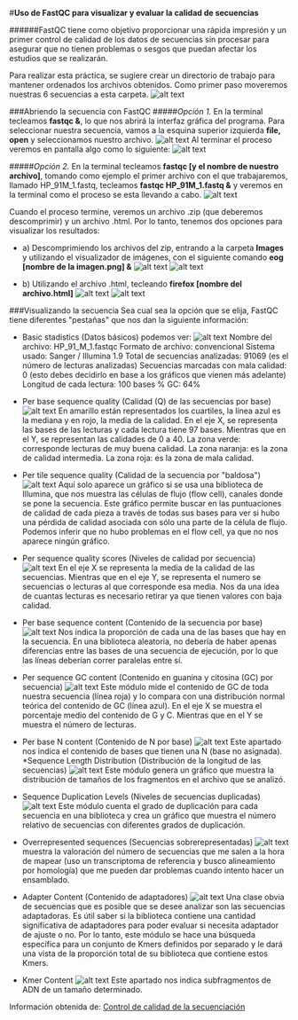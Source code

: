 #**Uso de FastQC para visualizar y evaluar la  calidad de secuencias**

######FastQC tiene como objetivo proporcionar una rápida impresión y un primer control de calidad de los datos de secuencias sin procesar para asegurar que no tienen problemas o sesgos que puedan afectar los estudios que se realizarán.

Para realizar esta práctica, se sugiere crear un directorio de trabajo para mantener ordenados los archivos obtenidos. Como primer paso moveremos nuestras 6 secuencias a esta carpeta.
![alt text](https://github.com/LizDG/Bioinformatica/blob/master/Fastqc/01-directorio.png)

###Abriendo la secuencia con FastQC
#####*Opción 1.*
En la terminal tecleamos **fastqc &**, lo que nos abrirá la interfaz gráfica del programa. Para seleccionar nuestra secuencia, vamos a la esquina superior izquierda  **file, open** y seleccionamos nuestro archivo.
![alt text](https://github.com/LizDG/Bioinformatica/blob/master/Fastqc/02-grafica.png)
Al terminar el proceso veremos en pantalla algo como lo siguiente:
![alt text](https://github.com/LizDG/Bioinformatica/blob/master/Fastqc/04-infor-secuencia.png)

#####*Opción 2.*
En la terminal tecleamos **fastqc [y el nombre de nuestro archivo]**, tomando como ejemplo el primer archivo con el que trabajaremos, llamado HP_91M_1.fastq, tecleamos **fastqc HP_91M_1.fastq &** y veremos en la terminal como el proceso se esta llevando a cabo.
![alt text](https://github.com/LizDG/Bioinformatica/blob/master/Fastqc/03-fastqc.png)

Cuando el proceso termine, veremos un archivo .zip (que deberemos descomprimir) y un archivo .html. Por lo tanto, tenemos dos opciones para visualizar los resultados:
* a) Descomprimiendo los archivos del zip, entrando a la carpeta **Images** y utilizando el visualizador de imágenes, con el siguiente comando **eog [nombre de la imagen.png] &**
![alt text](https://github.com/LizDG/Bioinformatica/blob/master/Fastqc/05-eog-use.png)
![alt text](https://github.com/LizDG/Bioinformatica/blob/master/Fastqc/06-eog-view.png)

* b) Utilizando el archivo .html, tecleando **firefox [nombre del archivo.html]**
![alt text](https://github.com/LizDG/Bioinformatica/blob/master/Fastqc/07-firefox.png)
![alt text](https://github.com/LizDG/Bioinformatica/blob/master/Fastqc/08-firefox2.png)

###Visualizando la secuencia
Sea cual sea la opción que se elija, FastQC tiene diferentes "pestañas" que nos dan la siguiente información:
* Basic stadistics (Datos básicos) podemos ver:
![alt text](https://github.com/LizDG/Bioinformatica/blob/master/Fastqc/08-firefox2.png)
Nombre del archivo: HP_91_M_1.fastqc
Formato de archivo: convencional
Sistema usado: Sanger / Illumina 1.9
Total de secuencias analizadas: 91069 (es el número de lecturas analizadas)
Secuencias marcadas con mala calidad: 0 (esto debes decidirlo en base a los gráficos que vienen más adelante)
Longitud de cada lectura: 100 bases
% GC: 64%

* Per base sequence quality (Calidad (Q) de las secuencias por base)
![alt text](https://github.com/LizDG/Bioinformatica/blob/master/Fastqc/09-per-base.png)
En amarillo están representados los cuartiles, la línea azul es la mediana y en rojo, la media de la calidad. En el eje X, se representa las bases de las lecturas y cada lectura tiene 97 bases. Mientras que en el Y, se representan las calidades de 0 a 40.
La zona verde: corresponde lecturas de muy buena calidad.
La zona naranja: es la zona de calidad intermedia.
La zona roja: es la zona de mala calidad.
* Per tile sequence quality (Calidad de la secuencia por "baldosa")
![alt text](https://github.com/LizDG/Bioinformatica/blob/master/Fastqc/10.png)
Aquí solo aparece un gráfico si se usa una biblioteca de Illumina, que nos muestra las células de flujo (flow cell), canales donde se pone la secuencia. Este gráfico permite buscar en las puntuaciones de calidad de cada pieza a través de todas sus bases para ver si hubo una pérdida de calidad asociada con sólo una parte de la célula de flujo.
Podemos inferir que no hubo problemas en el flow cell, ya que no nos aparece ningún gráfico.
* Per sequence quality scores (Niveles de calidad por secuencia)
![alt text](https://github.com/LizDG/Bioinformatica/blob/master/Fastqc/11.png)
En el eje X se representa la media de la calidad de las secuencias. Mientras que en el eje Y, se representa el numero se secuencias o lecturas al que corresponde esa media. Nos da una idea de cuantas lecturas es necesario retirar ya que tienen valores con baja calidad.
* Per base sequence content (Contenido de la secuencia por base)
![alt text](https://github.com/LizDG/Bioinformatica/blob/master/Fastqc/12.png)
Nos indica la proporción de cada una de las bases que hay en la secuencia. En una biblioteca aleatoria, no debería de haber apenas diferencias entre las bases de una secuencia de ejecución, por lo que las líneas deberían correr paralelas entre sí.
* Per sequence GC content (Contenido en guanina y citosina (GC) por secuencia)
![alt text](https://github.com/LizDG/Bioinformatica/blob/master/Fastqc/13.png)
Este módulo mide el contenido de GC de toda nuestra secuencia (línea roja) y lo compara con una distribución normal teórica del contenido de GC (línea azul). En el eje X se muestra el porcentaje medio del contenido de G y C. Mientras que en el Y se muestra el número de lecturas.
* Per base N content (Contenido de N por base)
![alt text](https://github.com/LizDG/Bioinformatica/blob/master/Fastqc/14.png)
Este apartado nos indica el contenido de bases que tienen una N (base no asignada).
*Sequence Length Distribution (Distribución de la longitud de las secuencias)
![alt text](https://github.com/LizDG/Bioinformatica/blob/master/Fastqc/15.png)
Este módulo genera un gráfico que muestra la distribución de tamaños de los fragmentos en el archivo que se analizó.
* Sequence Duplication Levels (Niveles de secuencias duplicadas)
![alt text](https://github.com/LizDG/Bioinformatica/blob/master/Fastqc/16.png)
Este módulo cuenta el grado de duplicación para cada secuencia en una biblioteca y crea un gráfico que muestra el número relativo de secuencias con diferentes grados de duplicación.
* Overrepresented sequences (Secuencias sobrerepresentadas)
![alt text](https://github.com/LizDG/Bioinformatica/blob/master/Fastqc/17.png)
muestra la valoración del número de secuencias que me salen a la hora de mapear (uso un transcriptoma de referencia y busco alineamiento por homología) que me pueden dar problemas cuando intento hacer un ensamblado.
* Adapter Content (Contenido de adaptadores)
![alt text](https://github.com/LizDG/Bioinformatica/blob/master/Fastqc/18.png)
Una clase obvia de secuencias que es posible que se desee analizar son las secuencias adaptadoras. Es útil saber si la biblioteca contiene una cantidad significativa de adaptadores para poder evaluar si necesita adaptador de ajuste o no. Por lo tanto, este módulo se hace una búsqueda específica para un conjunto de Kmers definidos por separado y le dará una vista de la proporción total de su biblioteca que contiene estos Kmers.
* Kmer Content
![alt text](https://github.com/LizDG/Bioinformatica/blob/master/Fastqc/19.png)
Este apartado nos indica subfragmentos de ADN de un tamaño determinado.


Información obtenida de: 
[Control de calidad de la secuenciación](https://sites.google.com/site/b22aggoabms1516/home/analisis-de-la-calidad-de-la-secuenciacion-de-un-archivo-de-secuencias-fastq-obtenido-con-la-plataforma-illumina)
